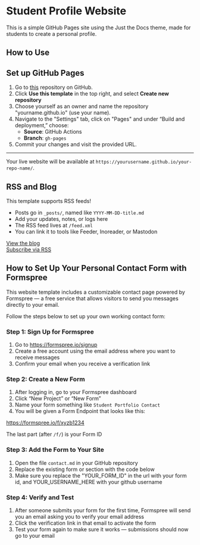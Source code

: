 
# Student Profile Website

This is a simple GitHub Pages site using the Just the Docs theme, made for students to create a personal profile.

## How to Use

## Set up GitHub Pages

1. Go to [this](https://github.com/SevHolm/SevHolm.github.io) repository on GitHub.
2. Click **Use this template** in the top right, and select **Create new repository**
3. Choose yourself as an owner and name the repository "yourname.github.io" (use your name). 
4. Navigate to the "Settings" tab, click on "Pages" and under “Build and deployment,” choose:
   - **Source**: GitHub Actions
   - **Branch**: `gh-pages`
4. Commit your changes and visit the provided URL.

---

Your live website will be available at `https://yourusername.github.io/your-repo-name/`.

## RSS and Blog

This template supports RSS feeds!

- Posts go in `_posts/`, named like `YYYY-MM-DD-title.md`
- Add your updates, notes, or logs here
- The RSS feed lives at `/feed.xml`
- You can link it to tools like Feeder, Inoreader, or Mastodon

[View the blog](/blog)  
[Subscribe via RSS](/feed.xml)



## How to Set Up Your Personal Contact Form with Formspree

This website template includes a customizable contact page powered by Formspree — a free service that allows visitors to send you messages directly to your email.

Follow the steps below to set up your own working contact form:

### Step 1: Sign Up for Formspree

1. Go to https://formspree.io/signup  
2. Create a free account using the email address where you want to receive messages  
3. Confirm your email when you receive a verification link  

### Step 2: Create a New Form

1. After logging in, go to your Formspree dashboard  
2. Click “New Project” or “New Form”  
3. Name your form something like `Student Portfolio Contact`  
4. You will be given a Form Endpoint that looks like this: 

https://formspree.io/f/xyzb1234

The last part (after `/f/`) is your Form ID  

### Step 3: Add the Form to Your Site

1. Open the file `contact.md` in your GitHub repository  
2. Replace the existing form or section with the code below
3. Make sure you replace the "YOUR_FORM_ID" in the url with your form id, and YOUR_USERNAME_HERE with your github username

 <!-- copy the code below 



<form action="https://formspree.io/f/YOUR_FORM_ID_HERE" method="POST">
  <input type="text" name="_gotcha" style="display: none;">
  <input type="hidden" name="_redirect" value="https://YOUR_USERNAME_HERE.github.io/thank-you.html">

  <label for="name">Your name:</label><br>
  <input type="text" name="name" id="name" required><br><br>

  <label for="email">Your email:</label><br>
  <input type="email" name="_replyto" id="email" required><br><br>

  <label for="message">Message:</label><br>
  <textarea name="message" id="message" rows="5" required></textarea><br><br>

  <button type="submit">Send</button>
</form>



 -->
### Step 4: Verify and Test

1. After someone submits your form for the first time, Formspree will send you an email asking you to verify your email address
2. Click the verification link in that email to activate the form
3. Test your form again to make sure it works — submissions should now go to your email
